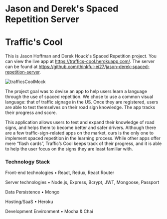 # Jason and Derek's Spaced Repetition Server
# Traffic's Cool

This is Jason Hoffman and Derek Houck's Spaced Repetition project. 
You can view the live app at https://traffics-cool.herokuapp.com/. 
The server can be found at https://github.com/thinkful-ei27/jason-derek-spaced-repetition-server.

![trafficsCoolMock](https://user-images.githubusercontent.com/42702189/56334898-2013f400-614f-11e9-9b18-dced582629e1.jpg)

The project goal was to devise an app to help users learn a language through the use of spaced repetition.
We chose to use a common visual language: that of traffic signage in the US.
Once they are registered, users are able to test themselves on their road sign knowledge. The app tracks their progress and score.

This application allows users to test and expand their knowledge of road signs, and helps them to become better and safer drivers.
	Although there are a few traffic-sign-related apps on the market, ours is the only one to implement spaced repetition in the learning process. While other apps offer mere “flash cards”, Traffic’s Cool keeps track of their progress, and it is able to help the user focus on the signs they are least familiar with.
	

### Technology Stack
Front-end technologies
	• React, Redux, React Router
	
Server technologies
	• Node.js, Express, Bcrypt, JWT, Mongoose, Passport
	
Data Persistence
	• Mongo
	
Hosting/SaaS
	• Heroku
	
Development Environment
	• Mocha & Chai
